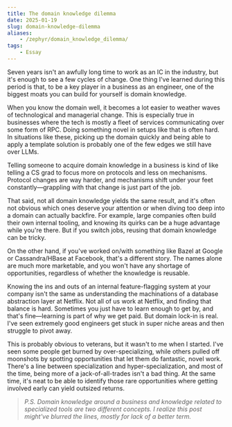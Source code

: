 ```yaml
---
title: The domain knowledge dilemma
date: 2025-01-19
slug: domain-knowledge-dilemma
aliases:
    - /zephyr/domain_knowledge_dilemma/
tags:
    - Essay
---
```


Seven years isn't an awfully long time to work as an IC in the industry, but it's enough to
see a few cycles of change. One thing I've learned during this period is that, to be a key
player in a business as an engineer, one of the biggest moats you can build for yourself is
domain knowledge.

When you know the domain well, it becomes a lot easier to weather waves of technological and
managerial change. This is especially true in businesses where the tech is mostly a fleet of
services communicating over some form of RPC. Doing something novel in setups like that is
often hard. In situations like these, picking up the domain quickly and being able to apply
a template solution is probably one of the few edges we still have over LLMs.

Telling someone to acquire domain knowledge in a business is kind of like telling a CS grad
to focus more on protocols and less on mechanisms. Protocol changes are way harder, and
mechanisms shift under your feet constantly—grappling with that change is just part of the
job.

That said, not all domain knowledge yields the same result, and it's often not obvious which
ones deserve your attention or when diving too deep into a domain can actually backfire. For
example, large companies often build their own internal tooling, and knowing its quirks can
be a huge advantage while you're there. But if you switch jobs, reusing that domain
knowledge can be tricky.

On the other hand, if you've worked on/with something like Bazel at Google or
Cassandra/HBase at Facebook, that's a different story. The names alone are much more
marketable, and you won't have any shortage of opportunities, regardless of whether the
knowledge is reusable.

Knowing the ins and outs of an internal feature-flagging system at your company isn't the
same as understanding the machinations of a database abstraction layer at Netflix. Not all
of us work at Netflix, and finding that balance is hard. Sometimes you just have to learn
enough to get by, and that's fine—learning is part of why we get paid. But domain lock-in is
real. I've seen extremely good engineers get stuck in super niche areas and then struggle to
pivot away.

This is probably obvious to veterans, but it wasn't to me when I started. I've seen some
people get burned by over-specializing, while others pulled off moonshots by spotting
opportunities that let them do fantastic, novel work. There's a line between specialization
and hyper-specialization, and most of the time, being more of a jack-of-all-trades isn't a
bad thing. At the same time, it's neat to be able to identify those rare opportunities where
getting involved early can yield outsized returns.

> _P.S. Domain knowledge around a business and knowledge related to specialized tools are
> two different concepts. I realize this post might've blurred the lines, mostly for lack of
> a better term._
